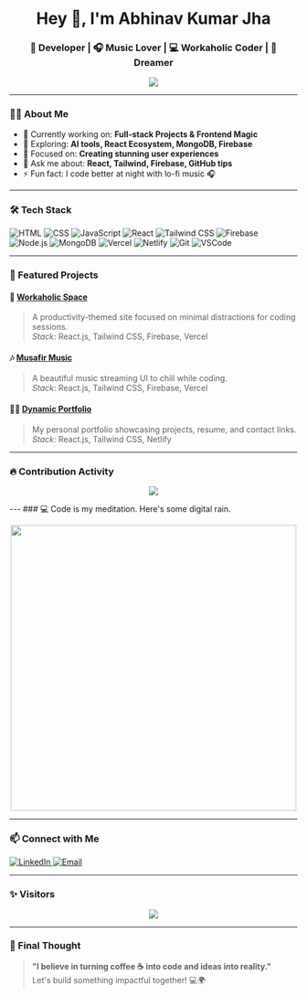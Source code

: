 <h1 align="center">Hey 👋, I'm Abhinav Kumar Jha</h1>
<h3 align="center">🚀 Developer | 🎧 Music Lover | 💻 Workaholic Coder | 🌌 Dreamer</h3>

<p align="center">
  <img src="https://readme-typing-svg.demolab.com/?lines=Welcome+to+my+GitHub+Profile!;Building+cool+stuff+with+code.;Let's+create+something+amazing!&center=true&width=500&height=45&color=FFA500&vCenter=true&size=22" />
</p>

---

### 👨‍💻 About Me

- 🔭 Currently working on: **Full-stack Projects & Frontend Magic**
- 🌱 Exploring: **AI tools, React Ecosystem, MongoDB, Firebase**
- 🎯 Focused on: **Creating stunning user experiences**
- 💬 Ask me about: **React, Tailwind, Firebase, GitHub tips**
- ⚡ Fun fact: I code better at night with lo-fi music 🎧

---

### 🛠️ Tech Stack

![HTML](https://img.shields.io/badge/-HTML5-E34F26?style=flat&logo=html5&logoColor=white)
![CSS](https://img.shields.io/badge/-CSS3-1572B6?style=flat&logo=css3)
![JavaScript](https://img.shields.io/badge/-JavaScript-F7DF1E?style=flat&logo=javascript&logoColor=black)
![React](https://img.shields.io/badge/-React-61DAFB?style=flat&logo=react)
![Tailwind CSS](https://img.shields.io/badge/-Tailwind%20CSS-38B2AC?style=flat&logo=tailwind-css)
![Firebase](https://img.shields.io/badge/-Firebase-FFCA28?style=flat&logo=firebase&logoColor=black)
![Node.js](https://img.shields.io/badge/-Node.js-339933?style=flat&logo=node.js&logoColor=white)
![MongoDB](https://img.shields.io/badge/-MongoDB-47A248?style=flat&logo=mongodb)
![Vercel](https://img.shields.io/badge/-Vercel-000000?style=flat&logo=vercel)
![Netlify](https://img.shields.io/badge/-Netlify-00C7B7?style=flat&logo=netlify)
![Git](https://img.shields.io/badge/-Git-F05032?style=flat&logo=git)
![VSCode](https://img.shields.io/badge/-VSCode-007ACC?style=flat&logo=visual-studio-code)

---

### 🚀 Featured Projects

#### 🌌 [**Workaholic Space**](https://workaholicspace.vercel.app)
> A productivity-themed site focused on minimal distractions for coding sessions.  
> _Stack_: React.js, Tailwind CSS, Firebase, Vercel

#### 🎶 [**Musafir Music**](https://musafirmusic.vercel.app)
> A beautiful music streaming UI to chill while coding.  
> _Stack_: React.js, Tailwind CSS, Firebase, Vercel

#### 🧑‍🎨 [**Dynamic Portfolio**](https://abhinavjhaportfolio.netlify.app)
> My personal portfolio showcasing projects, resume, and contact links.  
> _Stack_: React.js, Tailwind CSS, Netlify

---

### 🔥 Contribution Activity

<p align="center">
  <img src="https://github-readme-activity-graph.vercel.app/graph?username=infinityabhinav&theme=react-dark&area=true&hide_border=true" />
</p>
---
### 💻 Code is my meditation. Here's some digital rain.

<p align="center">
  <img src="https://raw.githubusercontent.com/abhisheknaiidu/abhisheknaiidu/master/code.gif" width="500" />
</p>

---

### 📫 Connect with Me

<p align="left">
  <a href="https://www.linkedin.com/in/infinityabhinav/" target="_blank">
    <img alt="LinkedIn" src="https://img.shields.io/badge/-LinkedIn-0A66C2?style=flat&logo=linkedin&logoColor=white"/>
  </a>
  <a href="mailto:coderabhinavjha@gmail.com">
    <img alt="Email" src="https://img.shields.io/badge/-Gmail-D14836?style=flat&logo=gmail&logoColor=white" />
  </a>
</p>

---

### ✨ Visitors

<p align="center">
  <img src="https://visitor-badge.glitch.me/badge?page_id=infinityabhinav" />
</p>

---

### 💬 Final Thought

> **"I believe in turning coffee ☕ into code and ideas into reality."**  
> Let's build something impactful together! 💻🌍
